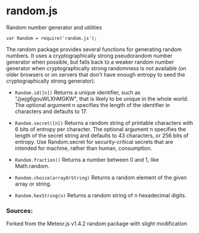 # random.js
Random number generator and utilities

```
var Random = require('random.js');
```
The random package provides several functions for generating random numbers. It uses a cryptographically strong pseudorandom number generator when possible, but falls back to a weaker random number generator when cryptographically strong randomness is not available (on older browsers or on servers that don't have enough entropy to seed the cryptographically strong generator).

* `Random.id([n])`
Returns a unique identifier, such as "Jjwjg6gouWLXhMGKW", that is likely to be unique in the whole world. The optional argument n specifies the length of the identifier in characters and defaults to 17.

* `Random.secret([n])`
Returns a random string of printable characters with 6 bits of entropy per character. The optional argument n specifies the length of the secret string and defaults to 43 characters, or 256 bits of entropy. Use Random.secret for security-critical secrets that are intended for machine, rather than human, consumption.

* `Random.fraction()`
Returns a number between 0 and 1, like Math.random.

* `Random.choice(arrayOrString)`
Returns a random element of the given array or string.

* `Random.hexString(n)`
Returns a random string of n hexadecimal digits.

### Sources:
Forked from the Meteor.js v1.4.2 random package with slight modification
